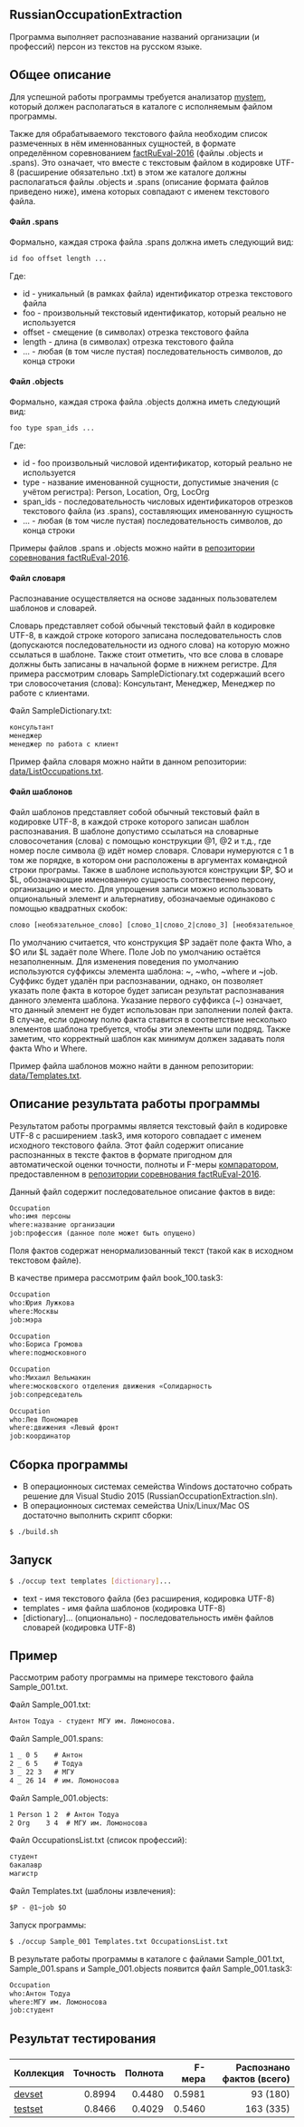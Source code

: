 ## RussianOccupationExtraction

Программа выполняет распознавание названий организации (и профессий) персон из текстов на русском языке.


## Общее описание

Для успешной работы программы требуется анализатор [mystem](https://tech.yandex.ru/mystem/), который должен располагаться в каталоге с исполняемым файлом программы.

Также для обрабатываемого текстового файла необходим список размеченных в нём именнованных сущностей, в формате определённом соревнованием [factRuEval-2016](https://github.com/dialogue-evaluation/factRuEval-2016) (файлы .objects и .spans). Это означает, что вместе с текстовым файлом в кодировке UTF-8 (расширение обязательно .txt) в этом же каталоге должны располагаться файлы .objects и .spans (описание формата файлов приведено ниже), имена которых совпадают с именем текстового файла.

#### Файл .spans

Формально, каждая строка файла .spans должна иметь следующий вид:
```txt
id foo offset length ...
```
Где:
- id - уникальный (в рамках файла) идентификатор отрезка текстового файла
- foo - произвольный текстовый идентификатор, который реально не используется
- offset - смещение (в символах) отрезка текстового файла
- length - длина (в символах) отрезка текстового файла
- ... - любая (в том числе пустая) последовательность символов, до конца строки

#### Файл .objects

Формально, каждая строка файла .objects должна иметь следующий вид:
```txt
foo type span_ids ...
```
Где:
- id - foo произвольный числовой идентификатор, который реально не используется
- type - название именованной сущности, допустимые значения (с учётом регистра): Person, Location, Org, LocOrg
- span_ids - последовательность числовых идентификаторов отрезков текстового файла (из .spans), составляющих именованную сущность
- ... - любая (в том числе пустая) последовательность символов, до конца строки

Примеры файлов .spans и .objects можно найти в [репозитории соревнования factRuEval-2016](https://github.com/dialogue-evaluation/factRuEval-2016).


#### Файл словаря

Распознавание осуществляется на основе заданных пользователем шаблонов и словарей.

Словарь представляет собой обычный текстовый файл в кодировке UTF-8, в каждой строке которого записана последовательность слов (допускаются последовательности из одного слова) на которую можно ссылаться в шаблоне. Также стоит отметить, что все слова в словаре должны быть записаны в начальной форме в нижнем регистре. Для примера рассмотрим словарь SampleDictionary.txt содержаший всего три словосочетания (слова): Консультант, Менеджер, Менеджер по работе с клиентами.

Файл SampleDictionary.txt:
```txt
консультант
менеджер
менеджер по работа с клиент
```

Пример файла словаря можно найти в данном репозитории: [data/ListOccupations.txt](https://github.com/al-pacino/RussianOccupationExtraction/blob/master/data/ListOccupations.txt).

#### Файл шаблонов

Файл шаблонов представляет собой обычный текстовый файл в кодировке UTF-8, в каждой строке которого записан шаблон распознавания. В шаблоне допустимо ссылаться на словарные словосочетания (слова) с помощью конструкции @1, @2 и т.д., где номер после символа @ идёт номер словаря. Словари нумеруются с 1 в том же порядке, в котором они расположены в аргументах командной строки програмы. Также в шаблоне используются конструкции $P, $O и $L, обозначающие именованную сущность соотвественно персону, организацию и место. Для упрощения записи можно использовать опциональный элемент и альтернативу, обозначаемые одинаково с помощью квадратных скобок:
```txt
слово [необязательное_слово] [слово_1|слово_2|слово_3] [необязательное_слово_1|необязательное_слово_2|]
```
По умолчанию считается, что конструкция $P задаёт поле факта Who, а $O или $L задаёт поле Where. Поле Job по умолчанию остаётся незаполненным. Для изменения поведения по умолчанию используются суффиксы элемента шаблона: ~, ~who, ~where и ~job.
Суффикс будет удалён при распознавании, однако, он позволяет указать поле факта в которое будет записан результат распознавания данного элемента шаблона. Указание первого суффикса (~) означает, что данный элемент не будет использован при заполнении полей факта. В случае, если одному полю факта ставится в соответствие несколько элементов шаблона требуется, чтобы эти элементы шли подряд. Также заметим, что корректный шаблон как минимум должен задавать поля факта Who и Where.

Пример файла шаблонов можно найти в данном репозитории: [data/Templates.txt](https://github.com/al-pacino/RussianOccupationExtraction/blob/master/data/Templates.txt).


## Описание результата работы программы

Результатом работы программы является текстовый файл в кодировке UTF-8 с расширением .task3, имя которого совпадает с именем исходного текстового файла. Этот файл содержит описание распознанных в тексте фактов в формате пригодном для автоматической оценки точности, полноты и F-меры [компаратором]([https://github.com/dialogue-evaluation/factRuEval-2016/blob/master/scripts/t3_eval.py), предоставленном в [репозитории соревнования factRuEval-2016](https://github.com/dialogue-evaluation/factRuEval-2016).

Данный файл содержит последовательное описание фактов в виде:
```txt
Occupation
who:имя персоны
where:название организации
job:профессия (данное поле может быть опущено)
```

Поля фактов содержат ненормализованный текст (такой как в исходном текстовом файле).

В качестве примера рассмотрим файл book_100.task3:
```txt
Occupation
who:Юрия Лужкова
where:Москвы
job:мэра

Occupation
who:Бориса Громова
where:подмосковного

Occupation
who:Михаил Вельмакин
where:московского отделения движения «Солидарность
job:сопредседатель

Occupation
who:Лев Пономарев
where:движения «Левый фронт
job:координатор
```


## Сборка программы 

- В операционноых системах семейства Windows достаточно собрать решение для Visual Studio 2015 (RussianOccupationExtraction.sln).
- В операционноых системах семейства Unix/Linux/Mac OS достаточно выполнить скрипт сборки:
```sh
$ ./build.sh
```


## Запуск

```sh
$ ./occup text templates [dictionary]...
```

- text - имя текстового файла (без расширения, кодировка UTF-8)
- templates - имя файла шаблонов (кодировка UTF-8)
- [dictionary]... (опционально) - последовательность имён файлов словарей (кодировка UTF-8)


## Пример

Рассмотрим работу программы на примере текстового файла Sample_001.txt.

Файл Sample_001.txt:
```txt
Антон Тодуа - студент МГУ им. Ломоносова.
```
Файл Sample_001.spans:
```txt
1 _ 0 5    # Антон
2 _ 6 5    # Тодуа
3 _ 22 3   # МГУ
4 _ 26 14  # им. Ломоносова
```
Файл Sample_001.objects:
```txt
1 Person 1 2  # Антон Тодуа
2 Org    3 4  # МГУ им. Ломоносова
```
Файл OccupationsList.txt (список профессий):
```txt
студент
бакалавр
магистр
```
Файл Templates.txt (шаблоны извлечения):
```txt
$P - @1~job $O
```
Запуск программы:
```sh
$ ./occup Sample_001 Templates.txt OccupationsList.txt
```
В результате работы программы в каталоге с файлами Sample_001.txt, Sample_001.spans и Sample_001.objects появится файл Sample_001.task3:
```txt
Occupation
who:Антон Тодуа
where:МГУ им. Ломоносова
job:студент
```


## Результат тестирования
### 
| Коллекция  | Точность   | Полнота    | F-мера     | Распознано фактов (всего) |
|:---------- | ----------:| ----------:| ----------:| -------------------------:|
| [devset](https://github.com/dialogue-evaluation/factRuEval-2016/tree/master/devset) | 0.8994 | 0.4480 | 0.5981 | 93 (180) |
| [testset](https://github.com/dialogue-evaluation/factRuEval-2016/tree/master/testset) | 0.8466 | 0.4029 | 0.5460 | 163 (335) |
